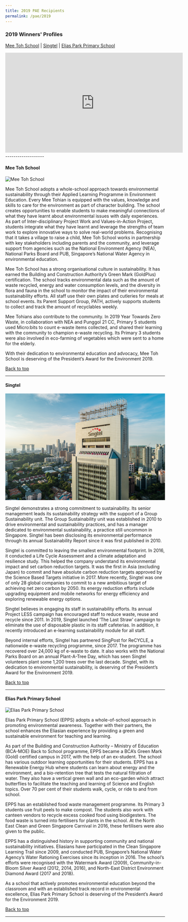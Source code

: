 ```yaml
---
title: 2019 PAE Recipients
permalink: /pae/2019
---
```




### 2019 Winners' Profiles

[Mee Toh School](#mts) | [Singtel](#singtel) | [Elias Park Primary School](#epps)

<div class="bp-youtube">
<iframe width="560" height="315" src="https://www.youtube.com/embed/JrGVHN-rauU" frameborder="0" allow="accelerometer; autoplay; encrypted-media; gyroscope; picture-in-picture" allowfullscreen></iframe>
</div>
-------------------


<a name="mts"></a>
#### Mee Toh School 

![Mee Toh School](/images/pae/2019-Mee-Toh-School.jpeg)

Mee Toh School adopts a whole-school approach towards environmental sustainability through their Applied Learning Programme in Environment Education.  Every Mee Tohian is equipped with the values, knowledge and skills to care for the environment as part of character building. The school creates opportunities to enable students to make meaningful connections of what they have learnt about environmental issues with daily experiences. As part of Inter-disciplinary Project Work and Values-in-Action Project, students integrate what they have learnt and leverage the strengths of team work to explore innovative ways to solve real-world problems. Recognising that it takes a village to raise a child, Mee Toh School works in partnership with key stakeholders including parents and the community, and leverage support from agencies such as the National Environment Agency (NEA), National Parks Board and PUB, Singapore’s National Water Agency in environmental education. 

Mee Toh School has a strong organisational culture in sustainability. It has earned the Building and Construction Authority’s Green Mark (GoldPlus) certification. The school tracks environmental data such as the amount of waste recycled, energy and water consumption levels, and the diversity in flora and fauna in the school to monitor the impact of their environmental sustainability efforts. All staff use their own plates and cutleries for meals at school events. Its Parent Support Group, PATH, actively supports students to collect and track the amount of recyclables weekly.     

Mee Tohians also contribute to the community. In 2019 Year Towards Zero Waste, in collaboration with NEA and Punggol 21 CC, Primary 5 students used Micro:bits to count e-waste items collected, and shared their learning with the community to champion e-waste recycling. Its Primary 3 students were also involved in eco-farming of vegetables which were sent to a home for the elderly.  

With their dedication to environmental education and advocacy, Mee Toh School is deserving of the President’s Award for the Environment 2019. 


[Back to top](#top)

-------------------

<a name="singtel"></a>
#### Singtel

![Singtel](/images/pae/2019-Singtel.jpeg)

Singtel demonstrates a strong commitment to sustainability. Its senior management leads its sustainability strategy with the support of a Group Sustainability unit. The Group Sustainability unit was established in 2010 to drive environmental and sustainability practices, and has a manager dedicated to environmental sustainability, a practice still uncommon in Singapore. Singtel has been disclosing its environmental performance through its annual Sustainability Report since it was first published in 2010. 

Singtel is committed to leaving the smallest environmental footprint. In 2016, it conducted a Life Cycle Assessment and a climate adaptation and resilience study. This helped the company understand its environmental impact and set carbon reduction targets. It was the first in Asia (excluding Japan) to commit and have absolute carbon reduction targets approved by the Science Based Targets initiative in 2017. More recently, Singtel was one of only 28 global companies to commit to a new ambitious target of achieving net zero carbon by 2050. Its energy reduction efforts include upgrading equipment and mobile networks for energy efficiency and exploring renewable energy options.

Singtel believes in engaging its staff in sustainability efforts. Its annual Project LESS campaign has encouraged staff to reduce waste, reuse and recycle since 2011. In 2019, Singtel launched ‘The Last Straw’ campaign to eliminate the use of disposable plastic in its staff cafeterias. In addition, it recently introduced an e-learning sustainability module for all staff. 

Beyond internal efforts, Singtel has partnered SingPost for ReCYCLE, a nationwide e-waste recycling programme, since 2017. The programme has recovered over 24,000 kg of e-waste to date. It also works with the National Parks Board on an annual Plant-A-Tree Day, which has seen Singtel volunteers plant some 1,200 trees over the last decade. 
Singtel, with its dedication to environmental sustainability, is deserving of the President’s Award for the Environment 2019.


[Back to top](#top)

-------------------


<a name="epps"></a>
#### Elias Park Primary School

![Elias Park Primary School](/images/pae/2019-Elias-Park-Primary.jpeg)

Elias Park Primary School (EPPS) adopts a whole-of-school approach in promoting environmental awareness. Together with their partners, the school enhances the Eliasian experience by providing a green and sustainable environment for teaching and learning. 

As part of the Building and Construction Authority – Ministry of Education (BCA-MOE) Back to School programme, EPPS became a BCA’s Green Mark (Gold) certified campus in 2017, with the help of an ex-student. The school has various outdoor learning opportunities for their students. EPPS has a Renewable Energy Hub where students can learn about energy and the environment, and a bio-retention tree that tests the natural filtration of water. They also have a vertical green wall and an eco-garden which attract butterflies to facilitate the teaching and learning of Science and English topics. Over 70 per cent of their students walk, cycle, or ride to and from school.

EPPS has an established food waste management programme. Its Primary 3 students use fruit peels to make compost. The students also work with canteen vendors to recycle excess cooked food using biodigesters. The food waste is turned into fertilisers for plants in the school. At the North East Clean and Green Singapore Carnival in 2016, these fertilisers were also given to the public. 

EPPS has a distinguished history in supporting community and national sustainability initiatives. Eliasians have participated in the Clean Singapore Learning Trail since 2009, and conducted PUB, Singapore’s National Water Agency’s Water Rationing Exercises since its inception in 2016. The school’s efforts were recognised with the Watermark Award (2009), Community-in-Bloom Silver Award (2012, 2014, 2016), and North-East District Environment Diamond Award (2017 and 2018).

As a school that actively promotes environmental education beyond the classroom and with an established track record in environmental excellence, Elias Park Primary School is deserving of the President’s Award for the Environment 2019. 

[Back to top](#top)

-------------------
